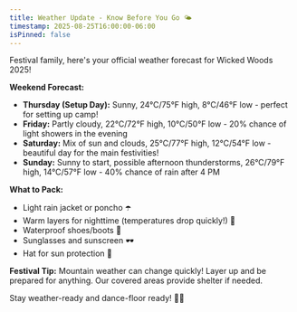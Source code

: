 ```yaml
---
title: Weather Update - Know Before You Go 🌤️
timestamp: 2025-08-25T16:00:00-06:00
isPinned: false
---
```


Festival family, here's your official weather forecast for Wicked Woods 2025!

**Weekend Forecast:**
- **Thursday (Setup Day):** Sunny, 24°C/75°F high, 8°C/46°F low - perfect for setting up camp!
- **Friday:** Partly cloudy, 22°C/72°F high, 10°C/50°F low - 20% chance of light showers in the evening
- **Saturday:** Mix of sun and clouds, 25°C/77°F high, 12°C/54°F low - beautiful day for the main festivities!
- **Sunday:** Sunny to start, possible afternoon thunderstorms, 26°C/79°F high, 14°C/57°F low - 40% chance of rain after 4 PM

**What to Pack:**
- Light rain jacket or poncho ☂️
- Warm layers for nighttime (temperatures drop quickly!) 🧥
- Waterproof shoes/boots 👟
- Sunglasses and sunscreen 🕶️
- Hat for sun protection 🧢

**Festival Tip:** Mountain weather can change quickly! Layer up and be prepared for anything. Our covered areas provide shelter if needed.

Stay weather-ready and dance-floor ready! 💃✨